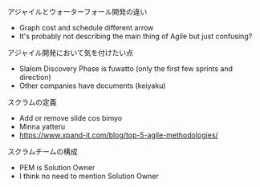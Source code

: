 アジャイルとウォーターフォール開発の違い​
- Graph cost and schedule different arrow
- It's probably not describing the main thing of Agile but just confusing?

アジャイル開発において気を付けたい点​
- Slalom Discovery Phase is fuwatto (only the first few sprints and direction)
- Other companies have documents (keiyaku)

スクラムの定義​
- Add or remove slide cos bimyo
- Minna yatteru
- https://www.xpand-it.com/blog/top-5-agile-methodologies/

スクラムチームの構成  ​
- PEM is Solution Owner
- I think no need to mention Solution Owner
<!--stackedit_data:
eyJoaXN0b3J5IjpbODkxNjgxMzI2LC0xOTI5Njg2ODA1LDg5Nz
Y0MTIxMSwtMjA4ODc0NjYxMl19
-->